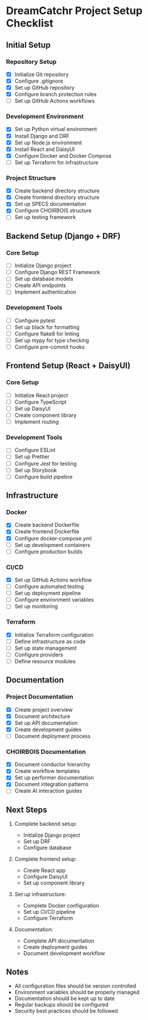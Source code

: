 # DreamCatchr Project Setup Checklist

## Initial Setup

### Repository Setup
- [x] Initialize Git repository
- [x] Configure .gitignore
- [x] Set up GitHub repository
- [x] Configure branch protection rules
- [ ] Set up GitHub Actions workflows

### Development Environment
- [x] Set up Python virtual environment
- [x] Install Django and DRF
- [x] Set up Node.js environment
- [x] Install React and DaisyUI
- [x] Configure Docker and Docker Compose
- [ ] Set up Terraform for infrastructure

### Project Structure
- [x] Create backend directory structure
- [x] Create frontend directory structure
- [x] Set up SPECS documentation
- [x] Configure CHOIRBOIS structure
- [ ] Set up testing framework

## Backend Setup (Django + DRF)

### Core Setup
- [ ] Initialize Django project
- [ ] Configure Django REST Framework
- [ ] Set up database models
- [ ] Create API endpoints
- [ ] Implement authentication

### Development Tools
- [ ] Configure pytest
- [ ] Set up black for formatting
- [ ] Configure flake8 for linting
- [ ] Set up mypy for type checking
- [ ] Configure pre-commit hooks

## Frontend Setup (React + DaisyUI)

### Core Setup
- [ ] Initialize React project
- [ ] Configure TypeScript
- [ ] Set up DaisyUI
- [ ] Create component library
- [ ] Implement routing

### Development Tools
- [ ] Configure ESLint
- [ ] Set up Prettier
- [ ] Configure Jest for testing
- [ ] Set up Storybook
- [ ] Configure build pipeline

## Infrastructure

### Docker
- [x] Create backend Dockerfile
- [x] Create frontend Dockerfile
- [x] Configure docker-compose.yml
- [ ] Set up development containers
- [ ] Configure production builds

### CI/CD
- [x] Set up GitHub Actions workflow
- [ ] Configure automated testing
- [ ] Set up deployment pipeline
- [ ] Configure environment variables
- [ ] Set up monitoring

### Terraform
- [x] Initialize Terraform configuration
- [ ] Define infrastructure as code
- [ ] Set up state management
- [ ] Configure providers
- [ ] Define resource modules

## Documentation

### Project Documentation
- [x] Create project overview
- [x] Document architecture
- [x] Set up API documentation
- [x] Create development guides
- [ ] Document deployment process

### CHOIRBOIS Documentation
- [x] Document conductor hierarchy
- [x] Create workflow templates
- [x] Set up performer documentation
- [x] Document integration patterns
- [ ] Create AI interaction guides

## Next Steps

1. Complete backend setup:
   - Initialize Django project
   - Set up DRF
   - Configure database

2. Complete frontend setup:
   - Create React app
   - Configure DaisyUI
   - Set up component library

3. Set up infrastructure:
   - Complete Docker configuration
   - Set up CI/CD pipeline
   - Configure Terraform

4. Documentation:
   - Complete API documentation
   - Create deployment guides
   - Document development workflow

## Notes

- All configuration files should be version controlled
- Environment variables should be properly managed
- Documentation should be kept up to date
- Regular backups should be configured
- Security best practices should be followed